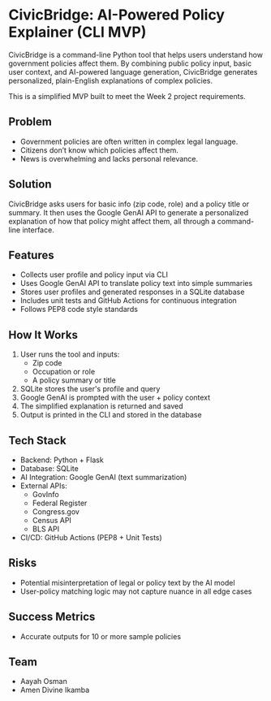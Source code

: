 # CivicBridge: AI-Powered Policy Explainer (CLI MVP)

CivicBridge is a command-line Python tool that helps users understand how government policies affect them. By combining public policy input, basic user context, and AI-powered language generation, CivicBridge generates personalized, plain-English explanations of complex policies.

This is a simplified MVP built to meet the Week 2 project requirements.

## Problem

- Government policies are often written in complex legal language.
- Citizens don’t know which policies affect them.
- News is overwhelming and lacks personal relevance.

## Solution

CivicBridge asks users for basic info (zip code, role) and a policy title or summary. It then uses the Google GenAI API to generate a personalized explanation of how that policy might affect them, all through a command-line interface.

## Features

- Collects user profile and policy input via CLI
- Uses Google GenAI API to translate policy text into simple summaries
- Stores user profiles and generated responses in a SQLite database
- Includes unit tests and GitHub Actions for continuous integration
- Follows PEP8 code style standards

## How It Works

1. User runs the tool and inputs:
   - Zip code
   - Occupation or role
   - A policy summary or title
2. SQLite stores the user's profile and query
3. Google GenAI is prompted with the user + policy context
4. The simplified explanation is returned and saved
5. Output is printed in the CLI and stored in the database

## Tech Stack

- Backend: Python + Flask
- Database: SQLite
- AI Integration: Google GenAI (text summarization)
- External APIs:
  - GovInfo
  - Federal Register
  - Congress.gov
  - Census API
  - BLS API
- CI/CD: GitHub Actions (PEP8 + Unit Tests)

## Risks

- Potential misinterpretation of legal or policy text by the AI model
- User-policy matching logic may not capture nuance in all edge cases

## Success Metrics

- Accurate outputs for 10 or more sample policies

## Team

- Aayah Osman
- Amen Divine Ikamba
